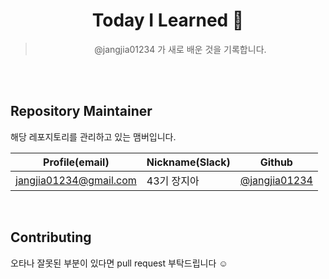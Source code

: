 <div align="center">

# Today I Learned 📓

> @jangjia01234 가 새로 배운 것을 기록합니다.

<br><br>

<div align="left">

## Repository Maintainer

해당 레포지토리를 관리하고 있는 맴버입니다.

| Profile(email)                                 | Nickname(Slack) | Github                                     |
| ---------------------------------------------------- | --------------- | ------------------------------------------ |
| <a href="mailto:﻿superman@test.com?subject=안녕하세요.">jangjia01234@gmail.com</a>  |      43기 장지아       | [@jangjia01234](https://github.com/jangjia01234)     |

  <br>

## Contributing
오타나 잘못된 부분이 있다면 pull request 부탁드립니다 ☺️ 
